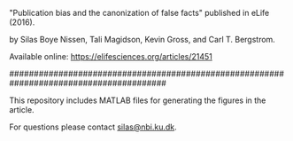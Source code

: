 "Publication bias and the canonization of false facts" published in eLife (2016).

by Silas Boye Nissen, Tali Magidson, Kevin Gross, and Carl T. Bergstrom.

Available online: https://elifesciences.org/articles/21451

########################################################################################

This repository includes MATLAB files for generating the figures in the article.

For questions please contact silas@nbi.ku.dk.
